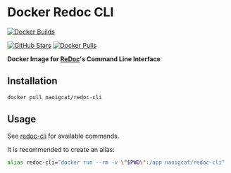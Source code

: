 # Docker Redoc CLI

[![Docker Builds](https://github.com/naoigcat/docker-redoc-cli/actions/workflows/docker.yml/badge.svg)](https://github.com/naoigcat/docker-redoc-cli/actions/workflows/docker.yml)

[![GitHub Stars](https://img.shields.io/github/stars/naoigcat/docker-redoc-cli.svg)](https://github.com/naoigcat/docker-redoc-cli/stargazers)
[![Docker Pulls](https://img.shields.io/docker/pulls/naoigcat/redoc-cli)](https://hub.docker.com/r/naoigcat/redoc-cli)

**Docker Image for [ReDoc](https://github.com/Rebilly/ReDoc)'s Command Line Interface**

## Installation

```sh
docker pull naoigcat/redoc-cli
```

## Usage

See [redoc-cli](https://github.com/Redocly/redoc/blob/master/cli/README.md#usage) for available commands.

It is recommended to create an alias:

```sh
alias redoc-cli="docker run --rm -v \"$PWD\":/app naoigcat/redoc-cli"
```

